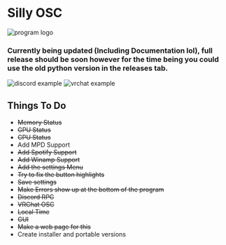 # Silly OSC
 ![program logo](https://github.com/aexyzk/sillyosc/blob/main/example/logo.png?raw=true)
### Currently being updated (Including Documentation lol), full release should be soon however for the time being you could use the old python version in the releases tab.

 ![discord example](https://github.com/aexyzk/sillyosc/blob/main/example/discord.png?raw=true)
 ![vrchat example](https://github.com/aexyzk/sillyosc/blob/main/example/vrc.png?raw=true)

## Things To Do
 - ~~Memory Status~~
 - ~~GPU Status~~
 - ~~CPU Status~~
 - Add MPD Support
 - ~~Add Spotify Support~~
 - ~~Add Winamp Support~~
 - ~~Add the settings Menu~~
 - ~~Try to fix the button highlights~~
 - ~~Save settings~~
 - ~~Make Errors show up at the bottom of the program~~
 - ~~Discord RPC~~
 - ~~VRChat OSC~~
 - ~~Local Time~~
 - ~~GUI~~
 - ~~Make a web page for this~~
 - Create installer and portable versions
